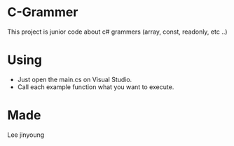 # C-Grammer
This project is junior code about c# grammers (array, const, readonly, etc ..)
# Using
- Just open the main.cs on Visual Studio.
- Call each example function what you want to execute.

# Made
Lee jinyoung
